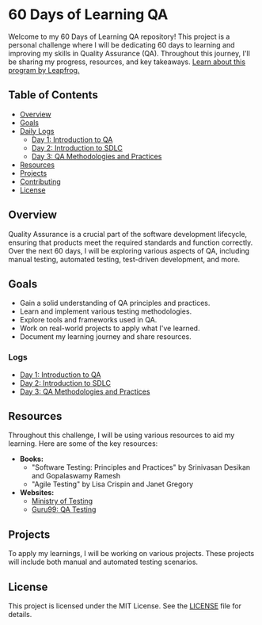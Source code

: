 # 60 Days of Learning QA

Welcome to my 60 Days of Learning QA repository! This project is a personal challenge where I will be dedicating 60 days to learning and improving my skills in Quality Assurance (QA). Throughout this journey, I'll be sharing my progress, resources, and key takeaways. [Learn about this program by Leapfrog. ](https://www.facebook.com/lftechnology/posts/pfbid0Rjx7QBcv2NimNpbDvAqWX5NAbhuYTcUbkUSmbGKUSsm8KGKNNn1Rg7WuvqFM6Ggkl)
## Table of Contents
- [Overview](#overview)
- [Goals](#goals)
- [Daily Logs](#Logs)
  - [Day 1: Introduction to QA](logs/day1.md)
  - [Day 2: Introduction to SDLC](logs/day2.md)
  - [Day 3: QA Methodologies and Practices](logs/day3.md)
- [Resources](#resources)
- [Projects](#projects)
- [Contributing](#contributing)
- [License](#license)

## Overview
Quality Assurance is a crucial part of the software development lifecycle, ensuring that products meet the required standards and function correctly. Over the next 60 days, I will be exploring various aspects of QA, including manual testing, automated testing, test-driven development, and more.

## Goals
- Gain a solid understanding of QA principles and practices.
- Learn and implement various testing methodologies.
- Explore tools and frameworks used in QA.
- Work on real-world projects to apply what I've learned.
- Document my learning journey and share resources.


### Logs
- [Day 1: Introduction to QA](logs/day1.md)
- [Day 2: Introduction to SDLC](logs/day2.md)
- [Day 3: QA Methodologies and Practices](logs/day3.md)

## Resources
Throughout this challenge, I will be using various resources to aid my learning. Here are some of the key resources:
- **Books:**
  - "Software Testing: Principles and Practices" by Srinivasan Desikan and Gopalaswamy Ramesh
  - "Agile Testing" by Lisa Crispin and Janet Gregory
- **Websites:**
  - [Ministry of Testing](https://www.ministryoftesting.com/)
  - [Guru99: QA Testing](https://www.guru99.com/software-testing.html)


## Projects
To apply my learnings, I will be working on various projects. These projects will include both manual and automated testing scenarios.



## License
This project is licensed under the MIT License. See the [LICENSE](LICENSE) file for details.
